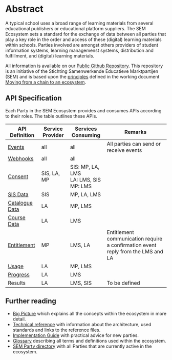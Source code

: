 # Abstract
A typical school uses a broad range of learning materials from several educational publishers or educational platform suppliers. The SEM Ecosystem sets a standard for the exchange of data between all parties that play a key role in the order and access of these (digital) learning materials within schools. Parties involved are amongst others providers of student information systems, learning managemenst systems, distribution and fulfillment, and (digital) learning materials.

All information is available on our [Public Github Repository](https://github.com/stichtingsem/ecosystem/). This repository is an initiative of the Stichting Samenwerkende Educatieve Marktpartijen (SEM) and is based upon the [principles](https://github.com/stichtingsem/ecosystem/blob/master/documentation/principles.md) defined in the working document [Moving from a chain to an ecosystem](https://github.com/stichtingsem/ecosystem/blob/master/documentation/documents/).

## API Specification

Each Party in the SEM Ecosystem provides and consumes APIs according to their roles. The table outlines these APIs.

| API Definition | Service Provider | Services Consuming | Remarks |
|---|---|---|---|
| [Events](https://stichtingsem.stoplight.io/docs/ecosystem/reference/events.v1.yaml) | all | all | All parties can send or receive events |
| [Webhooks](https://stichtingsem.stoplight.io/docs/ecosystem/reference/events.v1.yaml) | all | all | |
| [Consent](https://stichtingsem.stoplight.io/docs/ecosystem/reference/consent.v1.yaml) | SIS, LA, MP | SIS: MP, LA, LMS<br>LA: LMS, SIS<br>MP: LMS | |
| [SIS Data](https://stichtingsem.stoplight.io/docs/ecosystem/reference/sisdata.v1.yaml) | SIS | MP, LA, LMS | |
| [Catalogue Data](https://stichtingsem.stoplight.io/docs/ecosystem/reference/catalogue.v1.yaml) | LA | MP, LMS | |
| [Course Data](https://stichtingsem.stoplight.io/docs/ecosystem/reference/coursee.v1.yaml) | LA | LMS | |
| [Entitlement](https://stichtingsem.stoplight.io/docs/ecosystem/reference/entitlement.v1.yaml) | MP | LMS, LA | Entitlement communication require a confirmation event reply from the LMS and LA |
| [Usage](https://stichtingsem.stoplight.io/docs/ecosystem/reference/usage.v1.yaml) | LA | MP, LMS | |
| [Progress](https://stichtingsem.stoplight.io/docs/ecosystem/reference/progress.v1.yaml) | LA | LMS | |
| Results | LA | LMS, SIS | To be defined |

## Further reading
- [Big Picture](https://github.com/stichtingsem/ecosystem/blob/master/big-picture.md) which explains all the concepts within the ecosystem in more detail.
- [Technical reference](https://github.com/stichtingsem/ecosystem/blob/master/documentation/technical-reference.md) with information about the architecture, used standards and links to the reference files.
- [Implementation Guide](https://github.com/stichtingsem/ecosystem/blob/master/documentation/implementation-guide.md) with practical advice for new parties.
- [Glossary](https://github.com/stichtingsem/ecosystem/blob/master/glossary.md) describing all terms and definitions used within the ecosystem.
- [SEM Party directory](https://github.com/stichtingsem/ecosystem/blob/master/SEM-Party-Directory.md) with all Parties that are currently active in the ecosystem.

